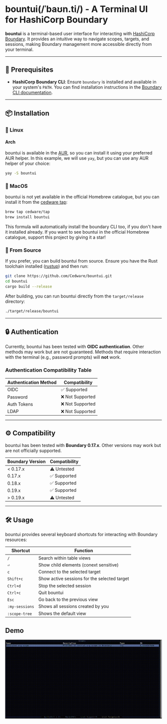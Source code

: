 # bountui(/ˈbaʊn.ti/) - A Terminal UI for HashiCorp Boundary

**bountui** is a terminal-based user interface for interacting
with [HashiCorp Boundary](https://www.hashicorp.com/products/boundary). It provides an intuitive way to navigate scopes,
targets, and sessions, making Boundary management more accessible directly from your terminal.


---

## 🚀 Prerequisites

- **HashiCorp Boundary CLI**: Ensure `boundary` is installed and available in your system's `PATH`. You can find
  installation instructions in the [Boundary CLI documentation](https://developer.hashicorp.com/boundary/docs/cli).

---

## 📦 Installation

### 🐧 Linux

#### Arch
bountui is available in the [AUR](https://aur.archlinux.org/packages/bountui/), so you can install it using your preferred AUR helper.
In this example, we will use `yay`, but you can use any AUR helper of your choice:
```bash
yay -S bountui
```

### 🍎 MacOS

bountui is not yet available in the official Homebrew catalogue, but you can install it from the [cedware tap](https://github.com/Cedware/homebrew-tap):

```bash
brew tap cedware/tap
brew install bountui
```

This formula will automatically install the boundary CLI too, if you don't have it installed already.
If you want to see bountui in the official Homebrew catalogue, support this project by giving it a star!

### 🦀 From Source

If you prefer, you can build bountui from source. Ensure you have the Rust toolchain installed
([rustup](https://rustup.rs/)) and then run:

```bash
git clone https://github.com/Cedware/bountui.git
cd bountui
cargo build --release
```

After building, you can run bountui directly from the `target/release` directory:

```bash
./target/release/bountui
```

---

## 🔒 Authentication

Currently, bountui has been tested with **OIDC authentication**. Other methods may work but are not guaranteed. Methods
that require interaction with the terminal (e.g., password prompts) will **not** work.

### Authentication Compatibility Table

| Authentication Method | Compatibility   |
|-----------------------|-----------------|
| OIDC                  | ✅ Supported     |
| Password              | ❌ Not Supported |
| Auth Tokens           | ❌ Not Supported |
| LDAP                  | ❌ Not Supported |

---

## ⚙️ Compatibility

bountui has been tested with **Boundary 0.17.x**. Other versions may work but are not officially supported.

| Boundary Version | Compatibility |
|------------------|---------------|
| < 0.17.x         | ⚠️ Untested   |
| 0.17.x           | ✅ Supported   |
| 0.18.x           | ✅ Supported   |
| 0.19.x           | ✅ Supported   |
| \> 0.19.x        | ⚠️ Untested   |

---

## 🛠️ Usage

bountui provides several keyboard shortcuts for interacting with Boundary resources:

| Shortcut       | Function                                     |
|----------------|----------------------------------------------|
| `/`            | Search within table views                    |
| `⏎`            | Show child elements (conext sensitive)       |
| `c`            | Connect to the selected target               |
| `Shift+c`      | Show active sessions for the selected target |
| `Ctrl+d`       | Stop the selected session                    |
| `Ctrl+c`       | Quit bountui                                 |
| `Esc`          | Go back to the previous view                 |
| `:my-sessions` | Shows all sessions created by you            |
| `:scope-tree`  | Shows the default view                       |            

## Demo

![bountui gif](./images/bountui.gif)
